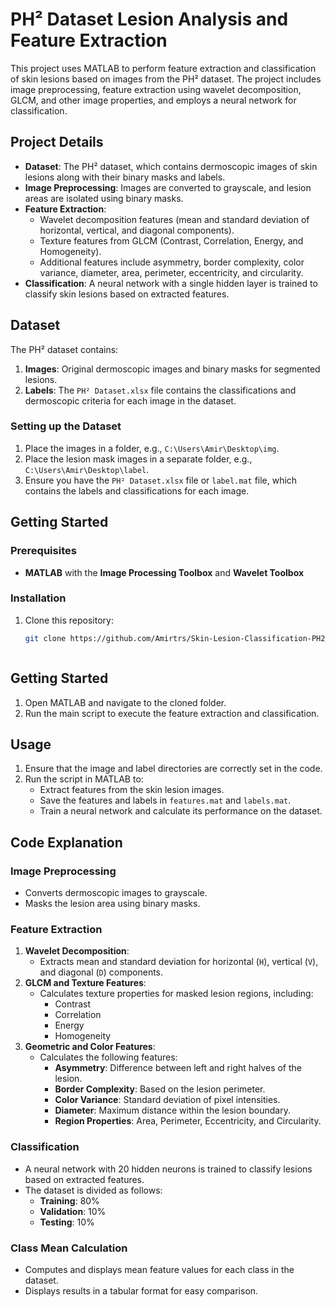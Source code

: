 # PH² Dataset Lesion Analysis and Feature Extraction

This project uses MATLAB to perform feature extraction and classification of skin lesions based on images from the PH² dataset. The project includes image preprocessing, feature extraction using wavelet decomposition, GLCM, and other image properties, and employs a neural network for classification.

## Project Details

- **Dataset**: The PH² dataset, which contains dermoscopic images of skin lesions along with their binary masks and labels.
- **Image Preprocessing**: Images are converted to grayscale, and lesion areas are isolated using binary masks.
- **Feature Extraction**:
  - Wavelet decomposition features (mean and standard deviation of horizontal, vertical, and diagonal components).
  - Texture features from GLCM (Contrast, Correlation, Energy, and Homogeneity).
  - Additional features include asymmetry, border complexity, color variance, diameter, area, perimeter, eccentricity, and circularity.
- **Classification**: A neural network with a single hidden layer is trained to classify skin lesions based on extracted features.

## Dataset

The PH² dataset contains:
1. **Images**: Original dermoscopic images and binary masks for segmented lesions.
2. **Labels**: The `PH² Dataset.xlsx` file contains the classifications and dermoscopic criteria for each image in the dataset.

### Setting up the Dataset

1. Place the images in a folder, e.g., `C:\Users\Amir\Desktop\img`.
2. Place the lesion mask images in a separate folder, e.g., `C:\Users\Amir\Desktop\label`.
3. Ensure you have the `PH² Dataset.xlsx` file or `label.mat` file, which contains the labels and classifications for each image.

## Getting Started

### Prerequisites

- **MATLAB** with the **Image Processing Toolbox** and **Wavelet Toolbox**

### Installation

1. Clone this repository:
   ```bash
   git clone https://github.com/Amirtrs/Skin-Lesion-Classification-PH2.git


   
## Getting Started

1. Open MATLAB and navigate to the cloned folder.
2. Run the main script to execute the feature extraction and classification.

## Usage

1. Ensure that the image and label directories are correctly set in the code.
2. Run the script in MATLAB to:
   - Extract features from the skin lesion images.
   - Save the features and labels in `features.mat` and `labels.mat`.
   - Train a neural network and calculate its performance on the dataset.

## Code Explanation

### Image Preprocessing
- Converts dermoscopic images to grayscale.
- Masks the lesion area using binary masks.

### Feature Extraction
1. **Wavelet Decomposition**:
   - Extracts mean and standard deviation for horizontal (`H`), vertical (`V`), and diagonal (`D`) components.
2. **GLCM and Texture Features**:
   - Calculates texture properties for masked lesion regions, including:
     - Contrast
     - Correlation
     - Energy
     - Homogeneity
3. **Geometric and Color Features**:
   - Calculates the following features:
     - **Asymmetry**: Difference between left and right halves of the lesion.
     - **Border Complexity**: Based on the lesion perimeter.
     - **Color Variance**: Standard deviation of pixel intensities.
     - **Diameter**: Maximum distance within the lesion boundary.
     - **Region Properties**: Area, Perimeter, Eccentricity, and Circularity.

### Classification
- A neural network with 20 hidden neurons is trained to classify lesions based on extracted features.
- The dataset is divided as follows:
  - **Training**: 80%
  - **Validation**: 10%
  - **Testing**: 10%

### Class Mean Calculation
- Computes and displays mean feature values for each class in the dataset.
- Displays results in a tabular format for easy comparison.
